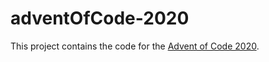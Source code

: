 # adventOfCode-2020
This project contains the code for the [Advent of Code 2020](https://adventofcode.com/2020 "Advent of Code 2020 Homepage").
